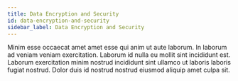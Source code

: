 ```yaml
---
title: Data Encryption and Security
id: data-encryption-and-security
sidebar_label: Data Encryption and Security
---
```


Minim esse occaecat amet amet esse qui anim ut aute laborum. In laborum ad veniam veniam exercitation. Laborum id nulla eu mollit sint incididunt est. Laborum exercitation minim nostrud incididunt sint ullamco ut laboris laboris fugiat nostrud. Dolor duis id nostrud nostrud eiusmod aliquip amet culpa sit.

